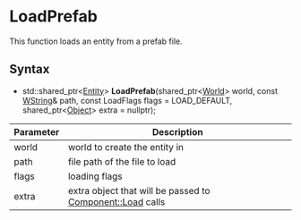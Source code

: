 # LoadPrefab

This function loads an entity from a prefab file.

## Syntax

- std::shared_ptr<[Entity](Entity.md)> **LoadPrefab**(shared_ptr<[World](World.md)> world, const [WString](WString)& path, const LoadFlags flags = LOAD_DEFAULT, shared_ptr<[Object](Object.md)> extra = nullptr);

| Parameter | Description |
|---|---|
| world | world to create the entity in |
| path | file path of the file to load | 
| flags | loading flags |
| extra | extra object that will be passed to [Component::Load](Component.md) calls |
